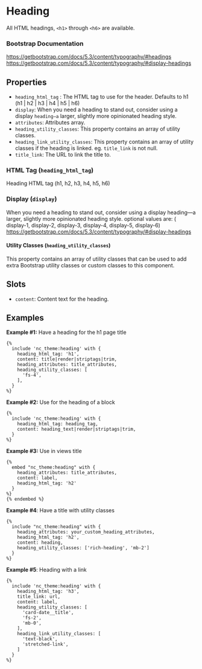 # Heading

All HTML headings, `<h1>` through `<h6>` are available.

### Bootstrap Documentation

<https://getbootstrap.com/docs/5.3/content/typography/#headings>
<https://getbootstrap.com/docs/5.3/content/typography/#display-headings>

## Properties

- `heading_html_tag` : The HTML tag to use for the header.
  Defaults to h1 (h1 | h2 | h3 | h4 | h5 | h6)
- `display`: When you need a heading to stand out, consider using a display
  `heading—a` larger, slightly more opinionated heading style.
- `attributes`: Attributes array.
- `heading_utility_classes`: This property contains an array of utility classes.
- `heading_link_utility_classes`: This property contains an array of utility classes if the heading is linked. eg. `title_link` is not null.
- `title_link`: The URL to link the title to.

### HTML Tag (`heading_html_tag`)

Heading HTML tag (h1, h2, h3, h4, h5, h6)

### Display (`display`)

When you need a heading to stand out, consider using a display
heading—a larger, slightly more opinionated heading style.
optional values are: ( display-1, display-2, display-3, display-4, display-5, display-6)
<https://getbootstrap.com/docs/5.3/content/typography/#display-headings>

#### Utility Classes (`heading_utility_classes`)

This property contains an array of utility classes that can be used to
add extra Bootstrap utility classes or custom classes to this component.

## Slots

- `content`: Content text for the heading.

## Examples

**Example #1:** Have a heading for the h1 page title

```twig
{%
  include 'nc_theme:heading' with {
    heading_html_tag: 'h1',
    content: title|render|striptags|trim,
    heading_attributes: title_attributes,
    heading_utility_classes: [
      'fs-4',
    ],
  }
%}
```

**Example #2:** Use for the heading of a block

```twig
{%
  include 'nc_theme:heading' with {
    heading_html_tag: heading_tag,
    content: heading_text|render|striptags|trim,
  }
%}
```

**Example #3:** Use in views title

```twig
{%
  embed "nc_theme:heading" with {
    heading_attributes: title_attributes,
    content: label,
    heading_html_tag: 'h2'
  }
%}
{% endembed %}
```

**Example #4**: Have a title with utility classes

```twig
{%
  include "nc_theme:heading" with {
    heading_attributes: your_custom_heading_attributes,
    heading_html_tag: 'h2',
    content: heading,
    heading_utility_classes: ['rich-heading', 'mb-2']
  }
%}
```

**Example #5**: Heading with a link

```twig
{%
  include 'nc_theme:heading' with {
    heading_html_tag: 'h3',
    title_link: url,
    content: label,
    heading_utility_classes: [
      'card-date__title',
      'fs-2',
      'mb-0',
    ],
    heading_link_utility_classes: [
      'text-black',
      'stretched-link',
    ]
  }
%}
```
